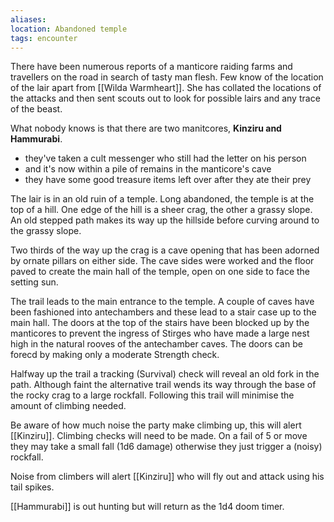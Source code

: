 ```yaml
---
aliases: 
location: Abandoned temple 
tags: encounter
---
```


There have been numerous reports of a manticore raiding farms and travellers on the road in search of tasty man flesh.  Few know of the location of the lair apart from [[Wilda Warmheart]].  She has collated the locations of the attacks and then sent scouts out to look for possible lairs and any trace of the beast.

What nobody knows is that there are two manitcores, **Kinziru and Hammurabi**.

- they've taken a cult messenger who still had the letter on his person
- and it's now within a pile of remains in the manticore's cave
- they have some good treasure items left over after they ate their prey

The lair is in an old ruin of a temple.  Long abandoned, the temple is at the top of a hill.  One edge of the hill is a sheer crag, the other a grassy slope.  An old stepped path makes its way up the hillside before curving around to the grassy slope.  

Two thirds of the way up the crag is a cave opening that has been adorned by ornate pillars on either side.  The cave sides were worked and the floor paved to create the main hall of the temple, open on one side to face the setting sun.

The trail leads to the main entrance to the temple.  A couple of caves have been fashioned into antechambers and these lead to a stair case up to the main hall.  The doors at the top of the stairs have been blocked up by the manticores to prevent the ingress of Stirges who have made a large nest high in the natural rooves of the antechamber caves.  The doors can be forecd by making only a moderate Strength check.

Halfway up the trail a tracking (Survival) check will reveal an old fork in the path.  Although faint the alternative trail wends its way through the base of the rocky crag to a large rockfall.  Following this trail will minimise the amount of climbing needed.

Be aware of how much noise the party make climbing up, this will alert [[Kinziru]].  Climbing checks will need to be made.  On a fail of 5 or move they may take a small fall (1d6 damage) otherwise they just trigger a (noisy) rockfall.

Noise from climbers will alert [[Kinziru]] who will fly out and attack using his tail spikes.

[[Hammurabi]] is out hunting but will return as the 1d4 doom timer.